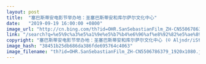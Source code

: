 ```yaml
---
layout: post
title:  "塞巴斯蒂安电影节举办地：圣塞巴斯蒂安和库尔萨尔文化中心"
date:   "2019-09-19 16:00:00 +0800"
image_url: "http://cn.bing.com/th?id=OHR.SanSebastianFilm_ZH-CN5506786379_1920x1080.jpg&rf=LaDigue_1920x1080.jpg&pid=hp"
link: "/search?q=%e5%9c%a3%e5%a1%9e%e5%b7%b4%e6%96%af%e8%92%82%e5%ae%89%e5%92%8c%e5%ba%93%e5%b0%94%e8%90%a8%e5%b0%94%e6%96%87%e5%8c%96%e4%b8%ad%e5%bf%83&form=hpcapt&mkt=zh-cn"
copyright: "塞巴斯蒂安电影节举办地：圣塞巴斯蒂安和库尔萨尔文化中心 (© Aljndr/iStock/Getty Images Plus)"
image_hash: "38451b25db686da386fde695764c4063"
image_filename: "th?id=OHR.SanSebastianFilm_ZH-CN5506786379_1920x1080.jpg&rf=LaDigue_1920x1080.jpg&pid=hp"
---
```


